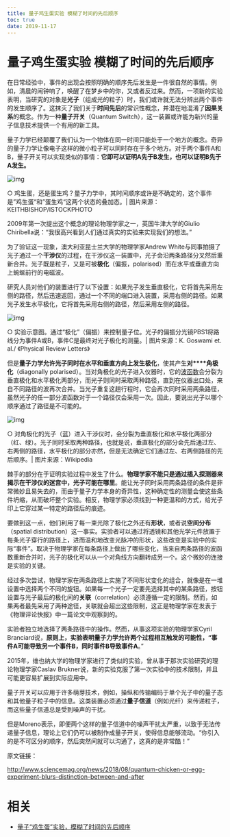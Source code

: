 ```yaml
---
title: 量子鸡生蛋实验 模糊了时间的先后顺序
toc: true
date: 2019-11-17
---
```


# 量子鸡生蛋实验 模糊了时间的先后顺序


在日常经验中，事件的出现会按照明确的顺序先后发生是一件很自然的事情。例如，清晨的闹钟响了，唤醒了在梦乡中的你，又或者反过来。然而，一项新的实验表明，当研究的对象是**光子**（组成光的粒子）时，我们或许就无法分辨出两个事件的发生顺序了。这抹灭了我们关于**时间先后**的常识性概念，并潜在地混淆了**因果关系**的概念。作为一种**量子开关**（Quantum Switch），这一装置或许能为新兴的量子信息技术提供一个有用的新工具。



量子力学已经颠覆了我们认为一个物体在同一时间只能处于一个地方的概念。奇异的量子力学让像电子这样的微小粒子可以同时存在于多个地方。对于两个事件A和B，量子开关可以实现类似的事情：**它即可以证明A先于B发生，也可以证明B先于A发生。**



![img](https://mmbiz.qpic.cn/mmbiz_png/tqOuxs8dsHPugrNiaqicgAqwdia9GTXKmmu4EZUbrVSAXSamMkfqCVyic8x3otte4816B5xoS7bCia4MGE3AcEbVBhg/640?wx_fmt=png&tp=webp&wxfrom=5&wx_lazy=1&wx_co=1)

○ 鸡生蛋，还是蛋生鸡？量子力学中，其时间顺序或许是不确定的，这个事件是”鸡生蛋“和”蛋生鸡“这两个状态的叠加态。| 图片来源：KEITHBISHOP/ISTOCKPHOTO



2009年第一次提出这个概念的理论物理学家之一，英国牛津大学的Giulio Chiribella说：“我很高兴看到人们通过真实的实验来实现我们的想法。”



为了验证这一现象，澳大利亚昆士兰大学的物理学家Andrew White与同事拍摄了光子通过一个**干涉仪**的过程，在干涉仪这一装置中，光子会沿两条路径分叉然后重新合并。光子既是粒子，又是可被**极化**（偏振，polarised）而在水平或垂直方向上蜿蜒前行的电磁波。



研究人员对他们的装置进行了以下设置：如果光子发生垂直极化，它将首先采用左侧的路径，然后迅速返回，通过一个不同的端口进入装置，采用右侧的路径。如果光子发生水平极化，它将首先采用右侧的路径，然后采用左侧的路径。



![img](https://mmbiz.qpic.cn/mmbiz_png/tqOuxs8dsHPugrNiaqicgAqwdia9GTXKmmugFtkyyIxVwvII0ib7hicTVibDgDsBAAPXMAGTmkqfUiaexEDCbylwmaIicg/640?wx_fmt=png&tp=webp&wxfrom=5&wx_lazy=1&wx_co=1)

○ 实验示意图。通过“极化”（偏振）来控制量子位。光子的偏振分光镜PBS1将路线分为事件A或B，事件C是最终对光子极化的测量。| 图片来源：K. Goswami et. al./ 《Physical Review Letters》



但是**量子力学允许光子同时在水平和垂直方向上发生极化**，使其产生**对****角极化**（diagonally polarised）。当对角极化的光子进入仪器时，它的[波函数](http://mp.weixin.qq.com/s?__biz=MzA4NDU1MDY5OA==&mid=2653185977&idx=1&sn=4c67bd0db5d5ce2339175087a4efe27c&chksm=8435b2fcb3423beaa19efa28645f88bed99a32638ab7339907bb2665d10a4ec9190161d62931&scene=21#wechat_redirect)会分裂为垂直极化和水平极化两部分，而光子则同时采取两种路径，直到在仪器出口处，来自不同路径的波再次合并。当光子重复这趟行程时，它会再次同时采用两条路径，虽然光子的任一部分波函数对于一个路径仅会采用一次。因此，要说出光子以哪个顺序通过了路径是不可能的。



![img](https://mmbiz.qpic.cn/mmbiz_png/tqOuxs8dsHPugrNiaqicgAqwdia9GTXKmmu9kSxtb27xKicqXkSNRjNCqiaibAr3PXJM0FgSuOFFDPU7rnHu1UtDibMnQ/640?wx_fmt=png&tp=webp&wxfrom=5&wx_lazy=1&wx_co=1)

○ 对角极化的光子（蓝）进入干涉仪时，会分裂为垂直极化和水平极化两部分（红、绿）。光子同时采取两种路径，也就是说，垂直极化的部分会先后通过左、右两侧的路径，水平极化的部分亦然，但是无法确定它们通过左、右两侧路径的先后顺序。| 图片来源：Wikipedia



棘手的部分在于证明实验过程中发生了什么。**物理学家不能只是通过插入探测器来揭示在干涉仪的迷宫中，光子可能在哪里**。能让光子同时采用两条路径的条件是非常微妙且易失去的，而由于量子力学本身的奇异性，这种确定性的测量会使这些条件坍缩，从而破坏整个实验。相反，物理学家必须找到一种更温和的方式，给光子印上它穿过某一特定的路径后的痕迹。



要做到这一点，他们利用了每一束光除了极化之外还有**形状**，或者说**空间分布**（spatial distribution）这一事实。实验者可以通过将透镜和其他光学元件放置于每条光子穿行的路径上，进而温和地改变光脉冲的形状，这些改变是实验中的实际“事件”。取决于物理学家在每条路径上做出了哪些变化，当来自两条路径的波函数重新合并时，光子的极化可以从一个对角线方向翻转成另一个。这个微妙的连接是实验的关键。



经过多次尝试，物理学家在两条路径上实施了不同形状变化的组合，就像是在一堆设置中选择两个不同的旋钮。如果每一个光子一定要先选择其中的某条路径，按钮设置与光子最后的极化间的**关联**（correlation）必须遵循一定的限制。然而，如果两者最先采用了两种途径，关联就会超出这些限制，这正是物理学家在发表于《物理评论快报》中一篇论文中观察到的。



实验者独立地选择了两条路径中的操作。然而，从事这项实验的物理学家Cyril Branciard说，**原则上，实验表明量子力学允许两个过程相互触发的可能性，“事件A可能导致另一个事件B，同时事件B导致事件A**。”



2015年，维也纳大学的物理学家进行了类似的实验，曾从事于那次实验研究的理论物理学家Caslav Brukner说，新的实验克服了第一次实验中的技术限制，并且可能更容易扩展到实际应用中。



量子开关可以应用于许多萌芽技术，例如，操纵和传输编码于单个光子中的量子态和其他量子粒子中的信息。这类装置必须通过**量子信道**（例如光纤）来传递粒子，而这些量子信道总是受到噪声的干扰。



但是Moreno表示，即便两个这样的量子信道中的噪声干扰太严重，以致于无法传递量子信息，理论上它们仍可以被制作成量子开关，使得信息能够流动。“你引入的是不可区分的顺序，然后突然间就可以沟通了，这真的是非常酷！”



原文链接：

http://www.sciencemag.org/news/2018/08/quantum-chicken-or-egg-experiment-blurs-distinction-between-and-after


# 相关

- [量子“鸡生蛋”实验，模糊了时间的先后顺序](https://mp.weixin.qq.com/s?__biz=MzA4NDU1MDY5OA==&mid=2653192181&idx=1&sn=6efdf3a3eea76cbb8280295aa9637eec&chksm=8435aab0b34223a684034a33ea3c43f70dc1809e286201bb717b6589e4fc2ae063bc1812377c&mpshare=1&scene=1&srcid=082060c7h7Fy3VGAxwlUvAw7#rd)
